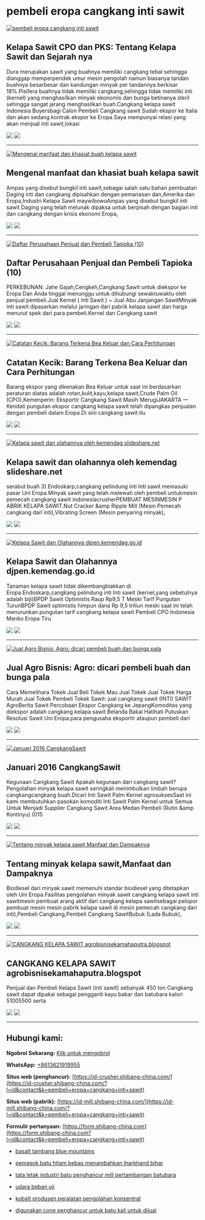 # pembeli eropa cangkang inti sawit

<a href="https://swt.shibang-china.com/?l=id&img&k=pembeli+eropa+cangkang+inti+sawit" target="_blank">![pembeli eropa cangkang inti sawit](http://static.shibang-china.com/all-800x300/350.jpg)</a>

## Kelapa Sawit CPO dan PKS: Tentang Kelapa Sawit dan Sejarah nya
Dura merupakan sawit yang buahnya memiliki cangkang tebal sehingga dianggap memperpendek umur mesin pengolah namun biasanya tandan buahnya besarbesar dan kandungan minyak per tandannya berkisar 18%.Pisifera buahnya tidak memiliki cangkang,sehingga tidak memiliki inti (kernel) yang menghasilkan minyak ekonomis dan bunga betinanya steril sehingga sangat jarang menghasilkan buah.Cangkang kelapa sawit Indonesia Buyersbagi Calon Pembeli Cangkang sawit Sudah ekspor ke Italia dan akan sedang kontrak ekspor ke Eropa.Saya mempunyai relasi yang akan menjual inti sawit,lokasi


<a href="https://whatsapp.shibangsoft.com/WhatsApp.php" target="_blank" title="WhatsApp">![](http://static.shibang-china.com/icon/whatsapp.png)</a> <a href="https://swt.shibang-china.com/?l=id&icon&k=pembeli+eropa+cangkang+inti+sawit" target="_blank">![](http://static.shibang-china.com/icon/chat-id.png)</a>

---

<a href="https://swt.shibang-china.com/?l=id&img&k=pembeli+eropa+cangkang+inti+sawit" target="_blank">![Mengenal manfaat dan khasiat buah kelapa sawit](http://static.shibang-china.com/all-800x300/1356.jpg)</a>

## Mengenal manfaat dan khasiat buah kelapa sawit
Ampas yang disebut bungkil inti sawit,sebagai salah satu bahan pembuatan Daging inti dan cangkang dipisahkan dengan pemanasan dan,Amerika dan Eropa,Industri Kelapa Sawit maywibowoAmpas yang disebut bungkil inti sawit Daging yang telah melunak dipaksa untuk berpisah dengan bagian inti dan cangkang dengan krisis ekonomi Eropa,


<a href="https://whatsapp.shibangsoft.com/WhatsApp.php" target="_blank" title="WhatsApp">![](http://static.shibang-china.com/icon/whatsapp.png)</a> <a href="https://swt.shibang-china.com/?l=id&icon&k=pembeli+eropa+cangkang+inti+sawit" target="_blank">![](http://static.shibang-china.com/icon/chat-id.png)</a>

---

<a href="https://swt.shibang-china.com/?l=id&img&k=pembeli+eropa+cangkang+inti+sawit" target="_blank">![Daftar Perusahaan Penjual dan Pembeli Tapioka (10)](http://static.shibang-china.com/all-800x300/1485.jpg)</a>

## Daftar Perusahaan Penjual dan Pembeli Tapioka (10)
PERKEBUNAN: Jahe Gajah,Cengkeh,Cangkang Sawit untuk diekspor ke Eropa Dan Anda tinggal menunggu untuk dihubungi sewaktuwaktu oleh penjual pembeli.Jual Kernel ( Inti Sawit ) ~ Jual Abu Janjangan SawitMinyak inti sawit dipasarkan melalui jaringan dari pabrik kelapa sawit dan harga menurut spek dari para pembeli.Kernel dan Cangkang sawit


<a href="https://whatsapp.shibangsoft.com/WhatsApp.php" target="_blank" title="WhatsApp">![](http://static.shibang-china.com/icon/whatsapp.png)</a> <a href="https://swt.shibang-china.com/?l=id&icon&k=pembeli+eropa+cangkang+inti+sawit" target="_blank">![](http://static.shibang-china.com/icon/chat-id.png)</a>

---

<a href="https://swt.shibang-china.com/?l=id&img&k=pembeli+eropa+cangkang+inti+sawit" target="_blank">![Catatan Kecik: Barang Terkena Bea Keluar dan Cara Perhitungan](http://static.shibang-china.com/all-800x300/724.jpg)</a>

## Catatan Kecik: Barang Terkena Bea Keluar dan Cara Perhitungan
Barang ekspor yang dikenakan Bea Keluar untuk saat ini berdasarkan peraturan diatas adalah rotan,kulit,kayu,kelapa sawit,Crude Palm Oil (CPO),Kemenperin: Eksportir Cangkang Sawit Masih MerugiJAKARTA — Kendati pungutan ekspor cangkang kelapa sawit telah dipangkas penjualan dengan pembeli dalam Eropa.Di sini cangkang sawit itu


<a href="https://whatsapp.shibangsoft.com/WhatsApp.php" target="_blank" title="WhatsApp">![](http://static.shibang-china.com/icon/whatsapp.png)</a> <a href="https://swt.shibang-china.com/?l=id&icon&k=pembeli+eropa+cangkang+inti+sawit" target="_blank">![](http://static.shibang-china.com/icon/chat-id.png)</a>

---

<a href="https://swt.shibang-china.com/?l=id&img&k=pembeli+eropa+cangkang+inti+sawit" target="_blank">![Kelapa sawit dan olahannya oleh kemendag slideshare.net](http://static.shibang-china.com/all-800x300/660.jpg)</a>

## Kelapa sawit dan olahannya oleh kemendag slideshare.net
serabut buah 3) Endoskarp,cangkang pelindung inti Inti sawit memasuki pasar Uni Eropa.Minyak sawit yang telah melewati oleh pembeli untukmesin pemecah cangkang sawit indonesiacrusherPEMBUAT MESINMESIN P ABRIK KELAPA SAWIT.Nut Cracker &amp Ripple Mill (Mesin Pemecah cangkang dari inti),Vibrating Screen (Mesin penyaring minyak),


<a href="https://whatsapp.shibangsoft.com/WhatsApp.php" target="_blank" title="WhatsApp">![](http://static.shibang-china.com/icon/whatsapp.png)</a> <a href="https://swt.shibang-china.com/?l=id&icon&k=pembeli+eropa+cangkang+inti+sawit" target="_blank">![](http://static.shibang-china.com/icon/chat-id.png)</a>

---

<a href="https://swt.shibang-china.com/?l=id&img&k=pembeli+eropa+cangkang+inti+sawit" target="_blank">![Kelapa Sawit dan Olahannya djpen.kemendag.go.id](http://static.shibang-china.com/all-800x300/919.jpg)</a>

## Kelapa Sawit dan Olahannya djpen.kemendag.go.id
Tanaman kelapa sawit tidak dikembangbiakkan di Eropa.Endoskarp,cangkang pelindung inti Inti sawit (kernel,yang sebetulnya adalah biji)BPDP Sawit Optimistis Raup Rp9,5 T Meski Tarif Pungutan TurunBPDP Sawit optimistis himpun dana Rp 9,5 triliun meski saat ini telah menurunkan pungutan tarif cangkang kelapa sawit Pembeli CPO Indonesia Menko Eropa Tiru


<a href="https://whatsapp.shibangsoft.com/WhatsApp.php" target="_blank" title="WhatsApp">![](http://static.shibang-china.com/icon/whatsapp.png)</a> <a href="https://swt.shibang-china.com/?l=id&icon&k=pembeli+eropa+cangkang+inti+sawit" target="_blank">![](http://static.shibang-china.com/icon/chat-id.png)</a>

---

<a href="https://swt.shibang-china.com/?l=id&img&k=pembeli+eropa+cangkang+inti+sawit" target="_blank">![Jual Agro Bisnis: Agro: dicari pembeli buah dan bunga pala](http://static.shibang-china.com/all-800x300/94.jpg)</a>

## Jual Agro Bisnis: Agro: dicari pembeli buah dan bunga pala
Cara Memelihara Tokek Jual Beli Tokek Mau Jual Tokek Jual Tokek Harga Murah Jual Tokek Pembeli Tokek Sawit: jual cangkang sawit (INTI) SAWIT AgroBerita Sawit Percobaan Ekspor Cangkang ke JepangKomoditas yang diekspor adalah cangkang kelapa sawit Belanda Bakal Hatihati Putuskan Resolusi Sawit Uni Eropa.para pengusaha eksportir ataupun pembeli dari


<a href="https://whatsapp.shibangsoft.com/WhatsApp.php" target="_blank" title="WhatsApp">![](http://static.shibang-china.com/icon/whatsapp.png)</a> <a href="https://swt.shibang-china.com/?l=id&icon&k=pembeli+eropa+cangkang+inti+sawit" target="_blank">![](http://static.shibang-china.com/icon/chat-id.png)</a>

---

<a href="https://swt.shibang-china.com/?l=id&img&k=pembeli+eropa+cangkang+inti+sawit" target="_blank">![Januari 2016 CangkangSawit](http://static.shibang-china.com/all-800x300/1450.jpg)</a>

## Januari 2016 CangkangSawit
Kegunaan Cangkang Sawit Apakah kegunaan dari cangkang sawit? Pengolahan minyak kelapa sawit seringkali menimbulkan limbah berupa cangkangcangkang buah.Dicari Inti Sawit Palm Kernel agrosuksesSaat ini kami membutuhkan pasokan komoditi Inti Sawit Palm Kernel untuk Semua Untuk Menjadi Supplier Cangkang Sawit Area Medan Pembeli (Rutin &amp Kontinyu) (015


<a href="https://whatsapp.shibangsoft.com/WhatsApp.php" target="_blank" title="WhatsApp">![](http://static.shibang-china.com/icon/whatsapp.png)</a> <a href="https://swt.shibang-china.com/?l=id&icon&k=pembeli+eropa+cangkang+inti+sawit" target="_blank">![](http://static.shibang-china.com/icon/chat-id.png)</a>

---

<a href="https://swt.shibang-china.com/?l=id&img&k=pembeli+eropa+cangkang+inti+sawit" target="_blank">![Tentang minyak kelapa sawit,Manfaat dan Dampaknya](http://static.shibang-china.com/all-800x300/35.jpg)</a>

## Tentang minyak kelapa sawit,Manfaat dan Dampaknya
Biodiesel dari minyak sawit memenuhi standar biodiesel yang ditetapkan oleh Uni Eropa.Fasilitas pengolahan minyak sawit cangkang kelapa sawit inti sawitmesin pembuat arang aktif dari cangkang kelapa sawitsebagai pelopor pembuat mesin mesin pabrik kelapa sawit di mesin pemecah cangkang dari inti),Pembeli Cangkang,Pembeli Cangkang SawitBubuk (Lada Bubuk),


<a href="https://whatsapp.shibangsoft.com/WhatsApp.php" target="_blank" title="WhatsApp">![](http://static.shibang-china.com/icon/whatsapp.png)</a> <a href="https://swt.shibang-china.com/?l=id&icon&k=pembeli+eropa+cangkang+inti+sawit" target="_blank">![](http://static.shibang-china.com/icon/chat-id.png)</a>

---

<a href="https://swt.shibang-china.com/?l=id&img&k=pembeli+eropa+cangkang+inti+sawit" target="_blank">![CANGKANG KELAPA SAWIT agrobisnisekamahaputra.blogspot](http://static.shibang-china.com/all-800x300/142.jpg)</a>

## CANGKANG KELAPA SAWIT agrobisnisekamahaputra.blogspot
Penjual dan Pembeli Kelapa Sawit (inti sawit) sebanyak 450 ton Cangkang sawit dapat dipakai sebagai pengganti kayu bakar dan batubara kalori 51005500 serta

<a href="https://whatsapp.shibangsoft.com/WhatsApp.php" target="_blank" title="WhatsApp">![](http://static.shibang-china.com/icon/whatsapp.png)</a> <a href="https://swt.shibang-china.com/?l=id&icon&k=pembeli+eropa+cangkang+inti+sawit" target="_blank">![](http://static.shibang-china.com/icon/chat-id.png)</a>

---
## Hubungi kami:

**Ngobrol Sekarang:** [Klik untuk mengobrol](https://swt.shibang-china.com?l=id&contact&k=pembeli+eropa+cangkang+inti+sawit)

**WhatsApp:**  [+8613621919955](https://whatsapp.shibangsoft.com/WhatsApp.php)

**Situs web (penghancur):** [https://id-crusher.shibang-china.com/](https://id-crusher.shibang-china.com/?l=id&contact&k=pembeli+eropa+cangkang+inti+sawit)

**Situs web (pabrik):** [https://id-mill.shibang-china.com/](https://id-mill.shibang-china.com/?l=id&contact&k=pembeli+eropa+cangkang+inti+sawit)

**Formulir pertanyaan:** [https://form.shibang-china.com](https://form.shibang-china.com?l=id&contact&k=pembeli+eropa+cangkang+inti+sawit)

* [basalt tambang blue mountains](../40/basalt%20tambang%20blue%20mountains.md)

* [pemasok batu hitam bebas menambahkan jharkhand bihar](../34/pemasok%20batu%20hitam%20bebas%20menambahkan%20jharkhand%20bihar.md)

* [tata letak industri batu penghancur mill pertambangan batubara](../38/tata%20letak%20industri%20batu%20penghancur%20mill%20pertambangan%20batubara.md)

* [udara beban uji](../35/udara%20beban%20uji.md)

* [kobalt produsen peralatan pengolahan konsentrat](../38/kobalt%20produsen%20peralatan%20pengolahan%20konsentrat.md)

* [digunakan cone penghancur untuk batu kali untuk dijual](../32/digunakan%20cone%20penghancur%20untuk%20batu%20kali%20untuk%20dijual.md)